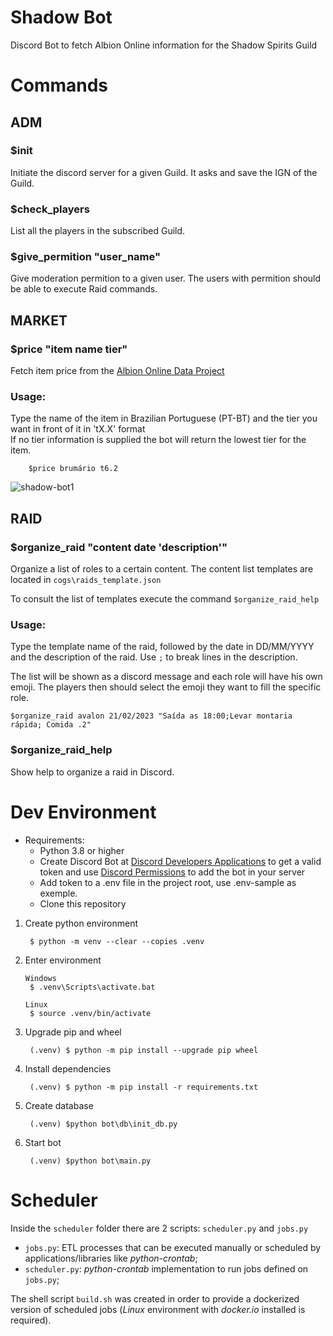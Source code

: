 # Shadow Bot
Discord Bot to fetch Albion Online information for the Shadow Spirits Guild 

# Commands

## ADM

### $init

Initiate the discord server for a given Guild. 
It asks and save the IGN of the Guild.

### $check_players

List all the players in the subscribed Guild.

### $give_permition "user_name"

Give moderation permition to a given user.
The users with permition should be able to execute Raid commands.

## MARKET

### $price "item name tier"

Fetch item price from the [Albion Online Data Project](https://www.albion-online-data.com/)

### Usage:

Type the name of the item in Brazilian Portuguese (PT-BT) and the tier you want in front of it in 'tX.X' format </br>
If no tier information is supplied the bot will return the lowest tier for the item.

```
    $price brumário t6.2
```
![shadow-bot1](https://user-images.githubusercontent.com/21298220/191596762-d332d892-4990-412a-9082-e607303362fb.PNG)


## RAID

### $organize_raid "content date 'description'"

Organize a list of roles to a certain content.
The content list templates are located in ``cogs\raids_template.json``

To consult the list of templates execute the command ``$organize_raid_help``

### Usage:

Type the template name of the raid, followed by the date in DD/MM/YYYY and the description of the raid. Use ``;`` to break lines in the description.

The list will be shown as a discord message and each role will have his own emoji. The players then should select the emoji they want to fill the specific role.

```
$organize_raid avalon 21/02/2023 "Saída as 18:00;Levar montaria rápida; Comida .2"
```

### $organize_raid_help

Show help to organize a raid in Discord.

# Dev Environment

- Requirements:
  - Python 3.8 or higher
  - Create Discord Bot at [Discord Developers Applications](https://discord.com/developers/applications) to get a valid token and use [Discord Permissions](https://discordapi.com/permissions.html) to add the bot in your server
  - Add token to a .env file in the project root, use .env-sample as exemple.
  - Clone this repository

1) Create python environment
   ```
    $ python -m venv --clear --copies .venv
   ```
2) Enter environment 
   ```
   Windows
    $ .venv\Scripts\activate.bat

   Linux
    $ source .venv/bin/activate
   ```
3) Upgrade pip and wheel
   ```
    (.venv) $ python -m pip install --upgrade pip wheel
   ```

4) Install dependencies

   ```
    (.venv) $ python -m pip install -r requirements.txt
   ```

5) Create database
   ```
    (.venv) $python bot\db\init_db.py
   ```

6) Start bot
   ```
    (.venv) $python bot\main.py
   ```

# Scheduler
Inside the ``scheduler`` folder there are 2 scripts: ``scheduler.py`` and ``jobs.py``
- ``jobs.py``: ETL processes that can be executed manually or scheduled by applications/libraries like *python-crontab*;
- ``scheduler.py``: *python-crontab* implementation to run jobs defined on ``jobs.py``;

The shell script ``build.sh`` was created in order to provide a dockerized version of scheduled jobs (*Linux* environment with *docker.io* installed is required).